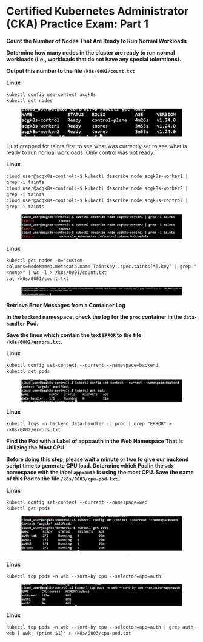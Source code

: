 # Certified Kubernetes Administrator (CKA) Practice Exam: Part 1

**Count the Number of Nodes That Are Ready to Run Normal Workloads**

**Determine how many nodes in the cluster are ready to run normal workloads (i.e., workloads that do not have any special tolerations).**

**Output this number to the file `/k8s/0001/count.txt`**



**Linux**

```
kubectl config use-context acgk8s
kubectl get nodes
```

<figure><img src="../../../.gitbook/assets/image (6) (3).png" alt=""><figcaption></figcaption></figure>

I just grepped for taints first to see what was currently set to see what is ready to run normal workloads. Only control was not ready.

**Linux**

```
cloud_user@acgk8s-control:~$ kubectl describe node acgk8s-worker1 | grep -i taints
cloud_user@acgk8s-control:~$ kubectl describe node acgk8s-worker2 | grep -i taints
cloud_user@acgk8s-control:~$ kubectl describe node acgk8s-control | grep -i taints
```

<figure><img src="../../../.gitbook/assets/image (2) (3).png" alt=""><figcaption></figcaption></figure>

**Linux**

```
kubectl get nodes -o='custom-columns=NodeName:.metadata.name,TaintKey:.spec.taints[*].key' | grep "<none>" | wc -l > /k8s/0001/count.txt
cat /k8s/0001/count.txt
```

<figure><img src="../../../.gitbook/assets/image (4) (2).png" alt=""><figcaption></figcaption></figure>

**Retrieve Error Messages from a Container Log**

**In the `backend` namespace, check the log for the `proc` container in the `data-handler` Pod.**

**Save the lines which contain the text `ERROR` to the file `/k8s/0002/errors.txt`.**

**Linux**

```
kubectl config set-context --current --namespace=backend
kubectl get pods
```

<figure><img src="../../../.gitbook/assets/image (13).png" alt=""><figcaption></figcaption></figure>

**Linux**

```
kubectl logs -n backend data-handler -c proc | grep "ERROR" > /k8s/0002/errors.txt
```



**Find the Pod with a Label of app=auth in the Web Namespace That Is Utilizing the Most CPU**

**Before doing this step, please wait a minute or two to give our backend script time to generate CPU load. Determine which Pod in the `web` namespace with the label `app=auth` is using the most CPU. Save the name of this Pod to the file `/k8s/0003/cpu-pod.txt`.**



**Linux**

```
kubectl config set-context --current --namespace=web
kubectl get pods
```

<figure><img src="../../../.gitbook/assets/image (12).png" alt=""><figcaption></figcaption></figure>

**Linux**

```
kubectl top pods -n web --sort-by cpu --selector=app=auth 
```

<figure><img src="../../../.gitbook/assets/image (1) (5).png" alt=""><figcaption></figcaption></figure>

**Linux**

```
kubectl top pods -n web --sort-by cpu --selector=app=auth | grep auth-web | awk '{print $1}' > /k8s/0003/cpu-pod.txt
```

